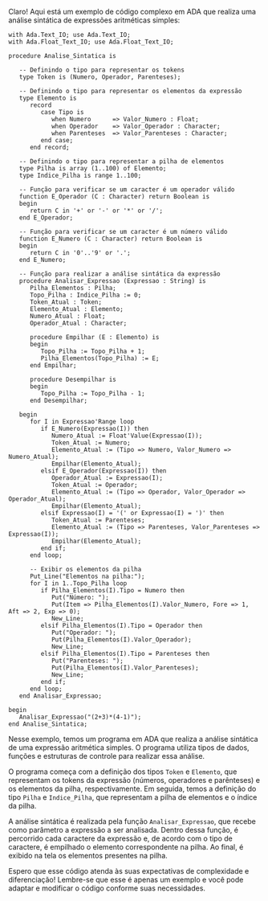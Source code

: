 Claro! Aqui está um exemplo de código complexo em ADA que realiza uma análise sintática de expressões aritméticas simples:

```
with Ada.Text_IO; use Ada.Text_IO;
with Ada.Float_Text_IO; use Ada.Float_Text_IO;

procedure Analise_Sintatica is

   -- Definindo o tipo para representar os tokens
   type Token is (Numero, Operador, Parenteses);

   -- Definindo o tipo para representar os elementos da expressão
   type Elemento is
      record
         case Tipo is
            when Numero      => Valor_Numero : Float;
            when Operador    => Valor_Operador : Character;
            when Parenteses  => Valor_Parenteses : Character;
         end case;
      end record;

   -- Definindo o tipo para representar a pilha de elementos
   type Pilha is array (1..100) of Elemento;
   type Indice_Pilha is range 1..100;

   -- Função para verificar se um caracter é um operador válido
   function E_Operador (C : Character) return Boolean is
   begin
      return C in '+' or '-' or '*' or '/';
   end E_Operador;

   -- Função para verificar se um caracter é um número válido
   function E_Numero (C : Character) return Boolean is
   begin
      return C in '0'..'9' or '.';
   end E_Numero;

   -- Função para realizar a análise sintática da expressão
   procedure Analisar_Expressao (Expressao : String) is
      Pilha_Elementos : Pilha;
      Topo_Pilha : Indice_Pilha := 0;
      Token_Atual : Token;
      Elemento_Atual : Elemento;
      Numero_Atual : Float;
      Operador_Atual : Character;

      procedure Empilhar (E : Elemento) is
      begin
         Topo_Pilha := Topo_Pilha + 1;
         Pilha_Elementos(Topo_Pilha) := E;
      end Empilhar;

      procedure Desempilhar is
      begin
         Topo_Pilha := Topo_Pilha - 1;
      end Desempilhar;

   begin
      for I in Expressao'Range loop
         if E_Numero(Expressao(I)) then
            Numero_Atual := Float'Value(Expressao(I));
            Token_Atual := Numero;
            Elemento_Atual := (Tipo => Numero, Valor_Numero => Numero_Atual);
            Empilhar(Elemento_Atual);
         elsif E_Operador(Expressao(I)) then
            Operador_Atual := Expressao(I);
            Token_Atual := Operador;
            Elemento_Atual := (Tipo => Operador, Valor_Operador => Operador_Atual);
            Empilhar(Elemento_Atual);
         elsif Expressao(I) = '(' or Expressao(I) = ')' then
            Token_Atual := Parenteses;
            Elemento_Atual := (Tipo => Parenteses, Valor_Parenteses => Expressao(I));
            Empilhar(Elemento_Atual);
         end if;
      end loop;

      -- Exibir os elementos da pilha
      Put_Line("Elementos na pilha:");
      for I in 1..Topo_Pilha loop
         if Pilha_Elementos(I).Tipo = Numero then
            Put("Número: ");
            Put(Item => Pilha_Elementos(I).Valor_Numero, Fore => 1, Aft => 2, Exp => 0);
            New_Line;
         elsif Pilha_Elementos(I).Tipo = Operador then
            Put("Operador: ");
            Put(Pilha_Elementos(I).Valor_Operador);
            New_Line;
         elsif Pilha_Elementos(I).Tipo = Parenteses then
            Put("Parenteses: ");
            Put(Pilha_Elementos(I).Valor_Parenteses);
            New_Line;
         end if;
      end loop;
   end Analisar_Expressao;

begin
   Analisar_Expressao("(2+3)*(4-1)");
end Analise_Sintatica;
```

Nesse exemplo, temos um programa em ADA que realiza a análise sintática de uma expressão aritmética simples. O programa utiliza tipos de dados, funções e estruturas de controle para realizar essa análise.

O programa começa com a definição dos tipos `Token` e `Elemento`, que representam os tokens da expressão (números, operadores e parênteses) e os elementos da pilha, respectivamente. Em seguida, temos a definição do tipo `Pilha` e `Indice_Pilha`, que representam a pilha de elementos e o índice da pilha.

A análise sintática é realizada pela função `Analisar_Expressao`, que recebe como parâmetro a expressão a ser analisada. Dentro dessa função, é percorrido cada caractere da expressão e, de acordo com o tipo de caractere, é empilhado o elemento correspondente na pilha. Ao final, é exibido na tela os elementos presentes na pilha.

Espero que esse código atenda às suas expectativas de complexidade e diferenciação! Lembre-se que esse é apenas um exemplo e você pode adaptar e modificar o código conforme suas necessidades.